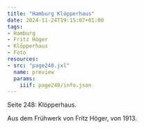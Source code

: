 ```yaml
---
title: "Hamburg Klöpperhaus"
date: 2024-11-24T19:15:07+01:00
tags:
- Hamburg
- Fritz Höger
- Klöpperhaus
- Foto
resources:
- src: "page248.jxl"
  name: preview
  params:
    iiif: page248/info.json
---
```


Seite 248: Klöpperhaus.
<!--moere-->
Aus dem Frühwerk von Fritz Höger, von 1913.
